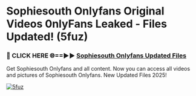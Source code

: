 # Sophiesouth Onlyfans Original Videos 0nlyFans Leaked - Files Updated! (5fuz)

<h3>🔴 CLICK HERE 🌐==►► <a href="https://tinyurl.com/ehrbuxhb" rel="nofollow">Sophiesouth Onlyfans Updated Files</a></h3>

Get Sophiesouth Onlyfans and all content. Now you can access all videos and pictures of Sophiesouth Onlyfans. New Updated Files 2025!

[![5fuz](https://i.imgur.com/lVYEuWS.gif)](https://tinyurl.com/ehrbuxhb)
